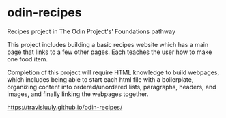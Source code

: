 # odin-recipes
Recipes project in The Odin Project's' Foundations pathway

This project includes building a basic recipes website which has a main page that links to a few other pages. Each teaches the user how to make one food item. 

Completion of this project will require HTML knowledge to build webpages, which includes being able to start each html file with a boilerplate, organizing content into ordered/unordered lists, paragraphs, headers, and images, and finally linking the webpages together. 

https://travisluuly.github.io/odin-recipes/